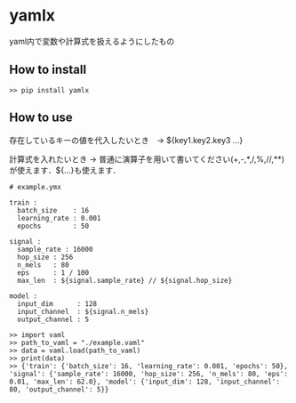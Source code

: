 # yamlx

yaml内で変数や計算式を扱えるようにしたもの

## How to install

```
>> pip install yamlx
```

## How to use

存在しているキーの値を代入したいとき　->  \${key1.key2.key3 ...}

計算式を入れたいとき -> 普通に演算子を用いて書いてください(+,-,\*,/,%,//,\*\*)が使えます．\${...}も使えます．

```
# example.ymx

train :
  batch_size    : 16
  learning_rate : 0.001
  epochs        : 50

signal : 
  sample_rate : 16000
  hop_size : 256
  n_mels   : 80
  eps      : 1 / 100
  max_len  : ${signal.sample_rate} // ${signal.hop_size}

model :
  input_dim      : 128
  input_channel  : ${signal.n_mels}
  output_channel : 5
```

```
>> import vaml
>> path_to_vaml = "./example.vaml"
>> data = vaml.load(path_to_vaml)
>> print(data)
>> {'train': {'batch_size': 16, 'learning_rate': 0.001, 'epochs': 50}, 'signal': {'sample_rate': 16000, 'hop_size': 256, 'n_mels': 80, 'eps': 0.01, 'max_len': 62.0}, 'model': {'input_dim': 128, 'input_channel': 80, 'output_channel': 5}}  
```
